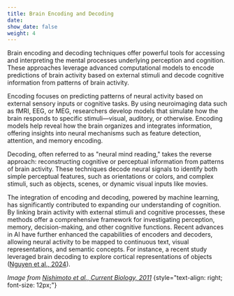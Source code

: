 ```yaml
---
title: Brain Encoding and Decoding
date: 
show_date: false
weight: 4
---
```

Brain encoding and decoding techniques offer powerful tools for accessing and interpreting the mental processes underlying perception and cognition. These approaches leverage advanced computational models to encode predictions of brain activity based on external stimuli and decode cognitive information from patterns of brain activity.

<!--more-->

Encoding focuses on predicting patterns of neural activity based on external sensory inputs or cognitive tasks. By using neuroimaging data such as fMRI, EEG, or MEG, researchers develop models that simulate how the brain responds to specific stimuli—visual, auditory, or otherwise. Encoding models help reveal how the brain organizes and integrates information, offering insights into neural mechanisms such as feature detection, attention, and memory encoding.

Decoding, often referred to as "neural mind reading," takes the reverse approach: reconstructing cognitive or perceptual information from patterns of brain activity. These techniques decode neural signals to identify both simple perceptual features, such as orientations or colors, and complex stimuli, such as objects, scenes, or dynamic visual inputs like movies. 

The integration of encoding and decoding, powered by machine learning, has significantly contributed to expanding our understanding of cognition. By linking brain activity with external stimuli and cognitive processes, these methods offer a comprehensive framework for investigating perception, memory, decision-making, and other cognitive functions. Recent advances in AI have further enhanced the capabilities of encoders and decoders, allowing neural activity to be mapped to continuous text, visual representations, and semantic concepts. For instance, a recent study leveraged brain decoding to explore cortical representations of objects ([Nguyen et al., 2024](https://doi.org/10.48550/arXiv.2405.18808)).

_Image from [Nishimoto et al., Current Biology, 2011](https://doi.org/10.1016/j.cub.2011.08.031)_
{style="text-align: right; font-size: 12px;"}
